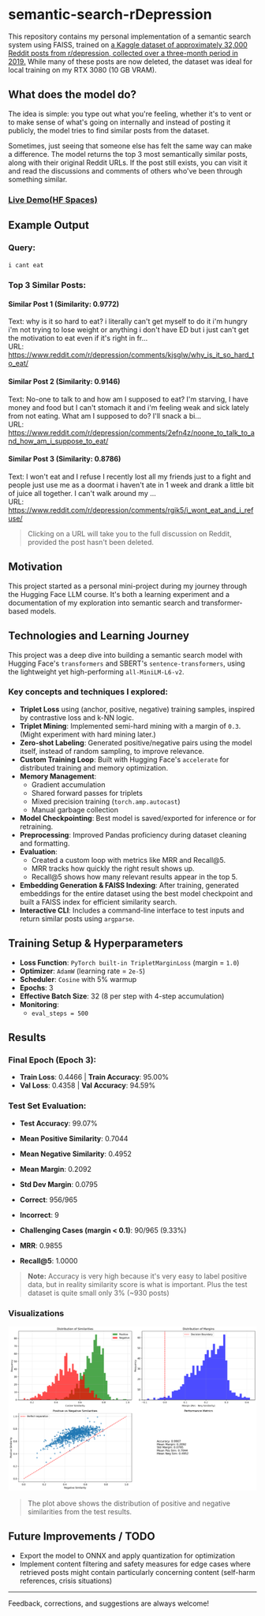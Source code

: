 # semantic-search-rDepression

This repository contains my personal implementation of a semantic search system using FAISS, trained on [a Kaggle 
 dataset of approximately 32,000 Reddit posts from r/depression, collected over a three-month period in 2019.](https://www.kaggle.com/datasets/luizfmatos/reddit-english-depression-related-submissions) While many of these posts are now deleted, the dataset was ideal for local training on my RTX 3080 (10 GB VRAM).

## What does the model do?

The idea is simple: you type out what you're feeling, whether it's to vent or to make sense of what's going on internally and instead of posting it publicly, the model tries to find similar posts from the dataset.

Sometimes, just seeing that someone else has felt the same way can make a difference. The model returns the top 3 most semantically similar posts, along with their original Reddit URLs. If the post still exists, you can visit it and read the discussions and comments of others who've been through something similar.


### [Live Demo(HF Spaces)](https://huggingface.co/spaces/waellejmi/Semantic-Search-on-rDepression)
## Example Output

### **Query:**
`i cant eat`

### Top 3 Similar Posts:

#### Similar Post 1 (Similarity: 0.9772)
Text: why is it so hard to eat? i literally can't get myself to do it i'm hungry i'm not trying to lose weight or anything i don't have ED but i just can't get the motivation to eat even if it's right in fr...  
URL: https://www.reddit.com/r/depression/comments/kjsglw/why_is_it_so_hard_to_eat/

#### Similar Post 2 (Similarity: 0.9146)
Text: No-one to talk to and how am I supposed to eat? I'm starving, I have money and food but I can't stomach it and i'm feeling weak and sick lately from not eating. What am I supposed to do? I'll snack a bi...  
URL: https://www.reddit.com/r/depression/comments/2efn4z/noone_to_talk_to_and_how_am_i_suppose_to_eat/

#### Similar Post 3 (Similarity: 0.8786)
Text: I won't eat and I refuse I recently lost all my friends just to a fight and people just use me as a doormat i haven't ate in 1 week and drank a little bit of juice all together. I can't walk around my ...  
URL: https://www.reddit.com/r/depression/comments/rgik5/i_wont_eat_and_i_refuse/

> Clicking on a URL will take you to the full discussion on Reddit, provided the post hasn't been deleted.

## Motivation

This project started as a personal mini-project during my journey through the Hugging Face LLM course. It's both a learning experiment and a documentation of my exploration into semantic search and transformer-based models.

## Technologies and Learning Journey

This project was a deep dive into building a semantic search model with Hugging Face's `transformers` and SBERT's `sentence-transformers`, using the lightweight yet high-performing `all-MiniLM-L6-v2`.

### Key concepts and techniques I explored:

- **Triplet Loss** using (anchor, positive, negative) training samples, inspired by contrastive loss and k-NN logic.
- **Triplet Mining**: Implemented semi-hard mining with a margin of `0.3`. (Might experiment with hard mining later.)
- **Zero-shot Labeling**: Generated positive/negative pairs using the model itself, instead of random sampling, to improve relevance.
- **Custom Training Loop**: Built with Hugging Face's `accelerate` for distributed training and memory optimization.
- **Memory Management**:
  - Gradient accumulation
  - Shared forward passes for triplets
  - Mixed precision training (`torch.amp.autocast`)
  - Manual garbage collection
- **Model Checkpointing**: Best model is saved/exported for inference or for retraining.
- **Preprocessing**: Improved Pandas proficiency during dataset cleaning and formatting.
- **Evaluation**:
  - Created a custom loop with metrics like MRR and Recall@5.
  - MRR tracks how quickly the right result shows up.
  - Recall@5 shows how many relevant results appear in the top 5.
- **Embedding Generation & FAISS Indexing**: After training, generated embeddings for the entire dataset using the best model checkpoint and built a FAISS index for efficient similarity search.
- **Interactive CLI**: Includes a command-line interface to test inputs and return similar posts using `argparse`.

## Training Setup & Hyperparameters

- **Loss Function**: `PyTorch built-in TripletMarginLoss` (margin = `1.0`)
- **Optimizer**: `AdamW` (learning rate = `2e-5`)
- **Scheduler**: `Cosine` with 5% warmup
- **Epochs**: 3
- **Effective Batch Size**: 32 (8 per step with 4-step accumulation)
- **Monitoring**:
  - `eval_steps = 500` 

## Results

### Final Epoch (Epoch 3):

- **Train Loss**: 0.4466 | **Train Accuracy**: 95.00%
- **Val Loss**: 0.4358 | **Val Accuracy**: 94.59%

### Test Set Evaluation:

- **Test Accuracy**: 99.07%
- **Mean Positive Similarity**: 0.7044
- **Mean Negative Similarity**: 0.4952
- **Mean Margin**: 0.2092
- **Std Dev Margin**: 0.0795
- **Correct**: 956/965
- **Incorrect**: 9
- **Challenging Cases (margin < 0.1)**: 90/965 (9.33%)

- **MRR**: 0.9855
- **Recall@5**: 1.0000
> **Note:** Accuracy is very high because it's very easy to label positive data, but in reality similarity score is what is important. Plus the test dataset is quite small only 3% (~930 posts) 

### Visualizations

![Test Results Plots](results/test_results_plots.png)

> The plot above shows the distribution of positive and negative similarities from the test results.

## Future Improvements / TODO

- Export the model to ONNX and apply quantization for optimization
- Implement content filtering and safety measures for edge cases where retrieved posts might contain particularly concerning content (self-harm references, crisis situations)

---

Feedback, corrections, and suggestions are always welcome!
